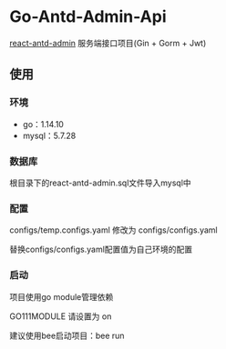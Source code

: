 # Go-Antd-Admin-Api
[react-antd-admin](https://github.com/bigfool-cn/react-antd-admin) 服务端接口项目(Gin + Gorm + Jwt)



## 使用
### 环境
 - go：1.14.10
 - mysql：5.7.28

### 数据库
根目录下的react-antd-admin.sql文件导入mysql中

### 配置
configs/temp.configs.yaml 修改为 configs/configs.yaml

替换configs/configs.yaml配置值为自己环境的配置

### 启动
项目使用go module管理依赖
 
GO111MODULE 请设置为 on

建议使用bee启动项目：bee run


